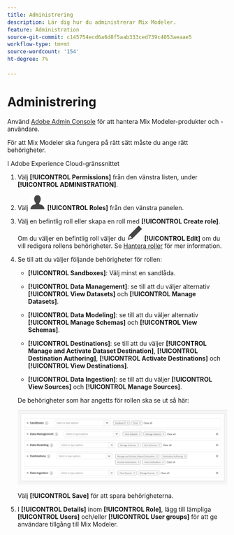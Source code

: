 ```yaml
---
title: Administrering
description: Lär dig hur du administrerar Mix Modeler.
feature: Administration
source-git-commit: c145754ecd6a6d8f5aab333ced739c4053aeaae5
workflow-type: tm+mt
source-wordcount: '154'
ht-degree: 7%

---
```



# Administrering

Använd [Adobe Admin Console](https://helpx.adobe.com/se/enterprise/using/admin-console.html) för att hantera Mix Modeler-produkter och -användare.

För att Mix Modeler ska fungera på rätt sätt måste du ange rätt behörigheter.

I Adobe Experience Cloud-gränssnittet

1. Välj **[!UICONTROL Permissions]** från den vänstra listen, under **[!UICONTROL ADMINISTRATION]**.

1. Välj ![Person](assets/icons/User.svg) **[!UICONTROL Roles]** från den vänstra panelen.

1. Välj en befintlig roll eller skapa en roll med **[!UICONTROL Create role]**. Om du väljer en befintlig roll väljer du ![Redigera](assets/icons/Edit.svg) **[!UICONTROL Edit]** om du vill redigera rollens behörigheter. Se [Hantera roller](https://helpx.adobe.com/se/enterprise/using/admin-console.html) för mer information.

1. Se till att du väljer följande behörigheter för rollen:

   * **[!UICONTROL Sandboxes]**: Välj minst en sandlåda.

   * **[!UICONTROL Data Management]**: se till att du väljer alternativ **[!UICONTROL View Datasets]** och **[!UICONTROL Manage Datasets]**.

   * **[!UICONTROL Data Modeling]**: se till att du väljer alternativ **[!UICONTROL Manage Schemas]** och **[!UICONTROL View Schemas]**.

   * **[!UICONTROL Destinations]**: se till att du väljer **[!UICONTROL Manage and Activate Dataset Destination]**, **[!UICONTROL Destination Authoring]**, **[!UICONTROL Activate Destinations]** och **[!UICONTROL View Destinations]**.

   * **[!UICONTROL Data Ingestion]**: se till att du väljer **[!UICONTROL View Sources]** och **[!UICONTROL Manage Sources]**.

   <!--
    * **[!UICONTROL Data Governance]**: ensure you select **[!UICONTROL View User Activity Log]** and **[!UICONTROL View Data Usage Policies]**.
    -->

   De behörigheter som har angetts för rollen ska se ut så här:

   ![Behörigheter](assets/permissions.png)

   <!--![Permissions](assets/permissions-including-privacy.png)-->

   Välj **[!UICONTROL Save]** för att spara behörigheterna.

1. I **[!UICONTROL Details]** inom **[!UICONTROL Role]**, lägg till lämpliga **[!UICONTROL Users]** och/eller **[!UICONTROL User groups]** för att ge användare tillgång till Mix Modeler.
